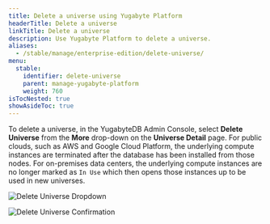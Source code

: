 ```yaml
---
title: Delete a universe using Yugabyte Platform
headerTitle: Delete a universe
linkTitle: Delete a universe
description: Use Yugabyte Platform to delete a universe.
aliases:
  - /stable/manage/enterprise-edition/delete-universe/
menu:
  stable:
    identifier: delete-universe
    parent: manage-yugabyte-platform
    weight: 760
isTocNested: true
showAsideToc: true
---
```


To delete a universe, in the YugabyteDB Admin Console, select **Delete Universe** from the **More** drop-down on the **Universe Detail** page. For public clouds, such as AWS and Google Cloud Platform, the underlying compute instances are terminated after the database has been installed from those nodes. For on-premises data centers, the underlying compute instances are no longer marked as `In Use` which then opens those instances up to be used in new universes.

![Delete Universe Dropdown](/images/ee/delete-univ-1.png)

![Delete Universe Confirmation](/images/ee/delete-univ-2.png)

